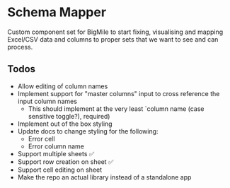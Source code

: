 # Schema Mapper

Custom component set for BigMile to start fixing, visualising and mapping Excel/CSV data and columns to proper sets
that we want to see and can process.


## Todos

- Allow editing of column names
- Implement support for "master columns" input to cross reference the input column names
    - This should implement at the very least `column name (case sensitive toggle?),  required)
- Implement out of the box styling
- Update docs to change styling for the following:
    - Error cell
    - Error column name
- Support multiple sheets ✅
- Support row creation on sheet ✅
- Support cell editing on sheet
- Make the repo an actual library instead of a standalone app
